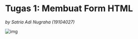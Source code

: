 # Tugas 1: Membuat Form HTML
*by Satria Adi Nugraha (19104027)*

![img](https://cdn.discordapp.com/attachments/629457937965907979/934378724894335066/unknown.png)
